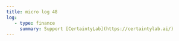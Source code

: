 ```yaml
---
title: micro log 48
log:
   - type: finance
     summary: Support [CertaintyLab](https://certaintylab.ai/)
---
```

